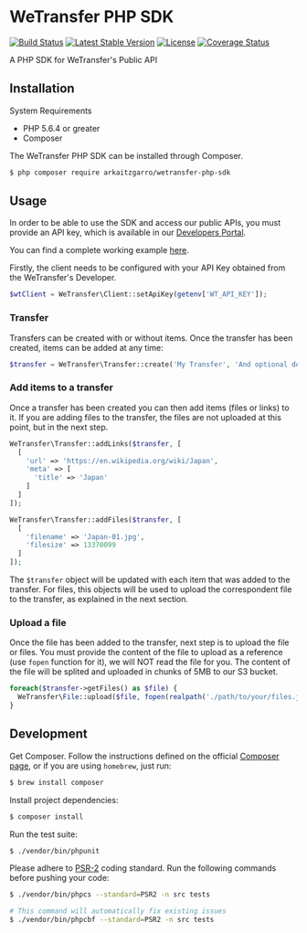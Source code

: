 # WeTransfer PHP SDK

[![Build Status](https://travis-ci.org/arkaitzgarro/wetransfer-php-sdk.svg?branch=master)](https://travis-ci.org/arkaitzgarro/wetransfer-php-sdk)
[![Latest Stable Version](https://poser.pugx.org/wetransfer/php-sdk/v/stable)](https://packagist.org/packages/wetransfer/php-sdk)
[![License](https://poser.pugx.org/wetransfer/php-sdk/license)](https://packagist.org/packages/wetransfer/php-sdk)
[![Coverage Status](https://coveralls.io/repos/github/arkaitzgarro/wetransfer-php-sdk/badge.svg?branch=master)](https://coveralls.io/github/arkaitzgarro/wetransfer-php-sdk?branch=master)

A PHP SDK for WeTransfer's Public API

## Installation

System Requirements
- PHP 5.6.4 or greater
- Composer

The WeTransfer PHP SDK can be installed through Composer.

```bash
$ php composer require arkaitzgarro/wetransfer-php-sdk
```

## Usage

In order to be able to use the SDK and access our public APIs, you must provide an API key, which is available in our [Developers Portal](https://developers.wetransfer.com/).

You can find a complete working example [here](https://github.com/arkaitzgarro/wetransfer-php-sdk/blob/master/example/CreateTransfer.php).

Firstly, the client needs to be configured with your API Key obtained from the WeTransfer's Developer.

```php
$wtClient = WeTransfer\Client::setApiKey(getenv['WT_API_KEY']);
```

### Transfer

Transfers can be created with or without items. Once the transfer has been created, items can be added at any time:

```php
$transfer = WeTransfer\Transfer::create('My Transfer', 'And optional description');
```

### Add items to a transfer

Once a transfer has been created you can then add items (files or links) to it. If you are adding files to the transfer, the files are not uploaded at this point, but in the next step.

```php
WeTransfer\Transfer::addLinks($transfer, [
  [
    'url' => 'https://en.wikipedia.org/wiki/Japan',
    'meta' => [
      'title' => 'Japan'
    ]
  ]
]);

WeTransfer\Transfer::addFiles($transfer, [
  [
    'filename' => 'Japan-01.jpg',
    'filesize' => 13370099
  ]
]);
```

The `$transfer` object will be updated with each item that was added to the transfer. For files, this objects will be used to upload the correspondent file to the transfer, as explained in the next section.

### Upload a file

Once the file has been added to the transfer, next step is to upload the file or files. You must provide the content of the file to upload as a reference (use `fopen` function for it), we will NOT read the file for you. The content of the file will be splited and uploaded in chunks of 5MB to our S3 bucket.

```php
foreach($transfer->getFiles() as $file) {
  WeTransfer\File::upload($file, fopen(realpath('./path/to/your/files.jpg'), 'r'));
}
```

## Development

Get Composer. Follow the instructions defined on the official [Composer page](https://getcomposer.org/doc/00-intro.md), or if you are using `homebrew`, just run:

```bash
$ brew install composer
```

Install project dependencies:

```bash
$ composer install
```

Run the test suite:

```bash
$ ./vendor/bin/phpunit
```

Please adhere to [PSR-2](https://github.com/php-fig/fig-standards/blob/master/accepted/PSR-2-coding-style-guide.md) coding standard. Run the following commands before pushing your code:

```bash
$ ./vendor/bin/phpcs --standard=PSR2 -n src tests

# This command will automatically fix existing issues
$ ./vendor/bin/phpcbf --standard=PSR2 -n src tests
```
